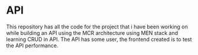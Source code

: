 # API

This repository has all the code for the project that i have been working on while building an API using the MCR architecture using MEN stack and learning CRUD in API.
The API has some user, the frontend created is to test the API performance.
